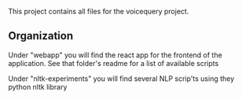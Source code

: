 This project contains all files for the voicequery project.

## Organization

Under "webapp" you will find the react app for the frontend of the application. See that folder's readme for a list of available scripts

Under "nltk-experiments" you will find several NLP scrip'ts using they python nltk library